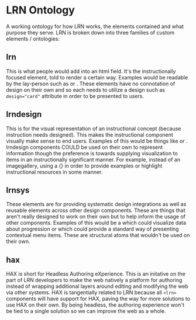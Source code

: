 # LRN Ontology
A working ontology for how LRN works, the elements contained and what purpose they serve. LRN is broken down into three families of custom elements / ontologies:
## lrn
This is what people would add into an html field. It's the instructionally focused element, told to render a certain way. Examples would be readable by the lay-person such as <lrn-assignment label="Assignment 1"> or <lrn-lesson number="1" label="Introduction to Polymer" icon="myicon.png">. These elements have no connotation of design on their own and so each needs to utilize a design such as `design="card"` attribute in order to be presented to users.
## lrndesign
This is for the visual representation of an instructional concept (because instruction needs designed). This makes the instructional component visually make sense to end users. Examples of this would be things like <lrndesign-card> or <lrndesign-imagegallery>. lrndesign components COULD be used on their own to represent information though the preference is towards supplying visualization to items in an instructionally significant manner. For example, instead of an imagegallery, using a <lrn-examples display="imagegallery">{<img tags in here/>}</lrn-examples> in order to provide examples or highlight instructional resources in some manner.
## lrnsys
These elements are for providing systematic design integrations as well as reusable elements across other design components. These are things that aren't really designed to work on their own but to help inform the usage of other components. Examples of this would be a <lrnsys-progress> which could visualize data about progression or <lrnsys-contextmenu> which could provide a standard way of presenting contextual menu items. These are structural atoms that wouldn't be used on their own.
## hax
HAX is short for Headless Authoring eXperience. This is an initative on the part of LRN developers to make the web natively a platform for authoring instead of wrapping additional layers around editing and modifying the web via other systems. HAX is tangentially related to LRN because all `<lrn>` components will have support for HAX, paving the way for more solutions to use HAX on their own. By being headless, the authoring experience won't be tied to a single solution so we can improve the web as a whole.
